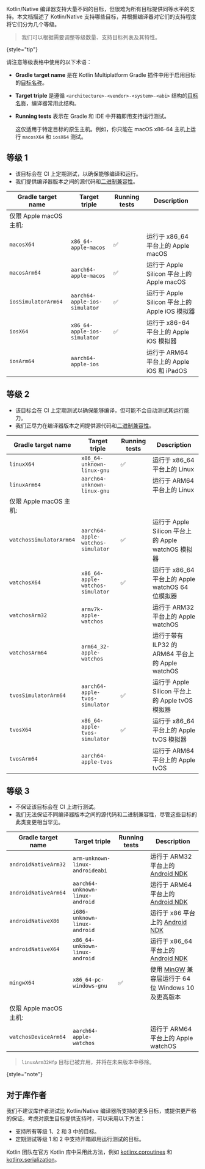 [//]: # (title: Kotlin/Native 目标支持)

Kotlin/Native 编译器支持大量不同的目标，但很难为所有目标提供同等水平的支持。本文档描述了 Kotlin/Native 支持哪些目标，并根据编译器对它们的支持程度将它们分为几个等级。

> 我们可以根据需要调整等级数量、支持目标列表及其特性。
> 
{style="tip"}

请注意等级表格中使用的以下术语：

*   **Gradle target name** 是在 Kotlin Multiplatform Gradle 插件中用于启用目标的[目标名称](https://www.jetbrains.com/help/kotlin-multiplatform-dev/multiplatform-dsl-reference.html#targets)。
*   **Target triple** 是遵循 `<architecture>-<vendor>-<system>-<abi>` 结构的[目标名称](https://clang.llvm.org/docs/CrossCompilation.html#target-triple)，编译器常用此结构。
*   **Running tests** 表示在 Gradle 和 IDE 中开箱即用支持运行测试。
  
    这仅适用于特定目标的原生主机。例如，你只能在 macOS x86-64 主机上运行 `macosX64` 和 `iosX64` 测试。

## 等级 1

*   该目标会在 CI 上定期测试，以确保能够编译和运行。
*   我们提供编译器版本之间的源代码和[二进制兼容性](https://youtrack.jetbrains.com/issue/KT-42293)。

| Gradle target name      | Target triple                 | Running tests | Description                            |
|-------------------------|-------------------------------|---------------|----------------------------------------|
| 仅限 Apple macOS 主机:    |                               |               |                                        |
| `macosX64`              | `x86_64-apple-macos`          | ✅             | 运行于 x86_64 平台上的 Apple macOS         |
| `macosArm64`            | `aarch64-apple-macos`         | ✅             | 运行于 Apple Silicon 平台上的 Apple macOS |
| `iosSimulatorArm64`     | `aarch64-apple-ios-simulator` | ✅             | 运行于 Apple Silicon 平台上的 Apple iOS 模拟器 |
| `iosX64`                | `x86_64-apple-ios-simulator`  | ✅             | 运行于 x86-64 平台上的 Apple iOS 模拟器  |
| `iosArm64`              | `aarch64-apple-ios`           |               | 运行于 ARM64 平台上的 Apple iOS 和 iPadOS  |

## 等级 2

*   该目标会在 CI 上定期测试以确保能够编译，但可能不会自动测试其运行能力。
*   我们正尽力在编译器版本之间提供源代码和[二进制兼容性](https://youtrack.jetbrains.com/issue/KT-42293)。

| Gradle target name      | Target triple                     | Running tests | Description                            |
|-------------------------|-----------------------------------|---------------|----------------------------------------|
| `linuxX64`              | `x86_64-unknown-linux-gnu`        | ✅             | 运行于 x86_64 平台上的 Linux           |
| `linuxArm64`            | `aarch64-unknown-linux-gnu`       |               | 运行于 ARM64 平台上的 Linux            |
| 仅限 Apple macOS 主机:    |                                   |               |                                        |
| `watchosSimulatorArm64` | `aarch64-apple-watchos-simulator` | ✅             | 运行于 Apple Silicon 平台上的 Apple watchOS 模拟器 |
| `watchosX64`            | `x86_64-apple-watchos-simulator`  | ✅             | 运行于 x86_64 平台上的 Apple watchOS 64 位模拟器 |
| `watchosArm32`          | `armv7k-apple-watchos`            |               | 运行于 ARM32 平台上的 Apple watchOS      |
| `watchosArm64`          | `arm64_32-apple-watchos`          |               | 运行于带有 ILP32 的 ARM64 平台上的 Apple watchOS |
| `tvosSimulatorArm64`    | `aarch64-apple-tvos-simulator`    | ✅             | 运行于 Apple Silicon 平台上的 Apple tvOS 模拟器 |
| `tvosX64`               | `x86_64-apple-tvos-simulator`     | ✅             | 运行于 x86_64 平台上的 Apple tvOS 模拟器  |
| `tvosArm64`             | `aarch64-apple-tvos`              |               | 运行于 ARM64 平台上的 Apple tvOS         |

## 等级 3

*   不保证该目标会在 CI 上进行测试。
*   我们无法保证不同编译器版本之间的源代码和二进制兼容性，尽管这些目标的此类变更相当罕见。

| Gradle target name      | Target triple                   | Running tests | Description                                    |
|-------------------------|---------------------------------|---------------|------------------------------------------------|
| `androidNativeArm32`    | `arm-unknown-linux-androideabi` |               | 运行于 ARM32 平台上的 [Android NDK](https://developer.android.com/ndk) |
| `androidNativeArm64`    | `aarch64-unknown-linux-android` |               | 运行于 ARM64 平台上的 [Android NDK](https://developer.android.com/ndk) |
| `androidNativeX86`      | `i686-unknown-linux-android`    |               | 运行于 x86 平台上的 [Android NDK](https://developer.android.com/ndk)  |
| `androidNativeX64`      | `x86_64-unknown-linux-android`  |               | 运行于 x86_64 平台上的 [Android NDK](https://developer.android.com/ndk) |
| `mingwX64`              | `x86_64-pc-windows-gnu`         | ✅             | 使用 [MinGW](https://www.mingw-w64.org) 兼容层运行于 64 位 Windows 10 及更高版本 |
| 仅限 Apple macOS 主机:    |                                 |               |                                                |
| `watchosDeviceArm64`    | `aarch64-apple-watchos`         |               | 运行于 ARM64 平台上的 Apple watchOS            |

> `linuxArm32Hfp` 目标已被弃用，并将在未来版本中移除。
> 
{style="note"}

## 对于库作者

我们不建议库作者测试比 Kotlin/Native 编译器所支持的更多目标，或提供更严格的保证。考虑对原生目标提供支持时，可以采用以下方法：

*   支持所有等级 1、2 和 3 中的目标。
*   定期测试等级 1 和 2 中支持开箱即用运行测试的目标。

Kotlin 团队在官方 Kotlin 库中采用此方法，例如 [kotlinx.coroutines](coroutines-guide.md) 和 [kotlinx.serialization](serialization.md)。
